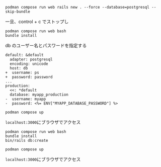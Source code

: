```
podman compose run web rails new . --force --database=postgresql --skip-bundle

```

一旦、control + c でストップし

```
podman compose run web bash
bundle install
```

db のユーザー名とパスワードを指定する

```
default: &default
  adapter: postgresql
  encoding: unicode
  host: db
+  username: ps
+  password: password
...
production:
  <<: *default
  database: myapp_production
-  username: myapp
-  password: <%= ENV["MYAPP_DATABASE_PASSWORD"] %>

```

```
podman compose up
```

`localhost:3000`にブラウザでアクセス

```
podman compose run web bash
bundle install
bin/rails db:create
```

```
podman compose up
```

`localhost:3000`にブラウザでアクセス

